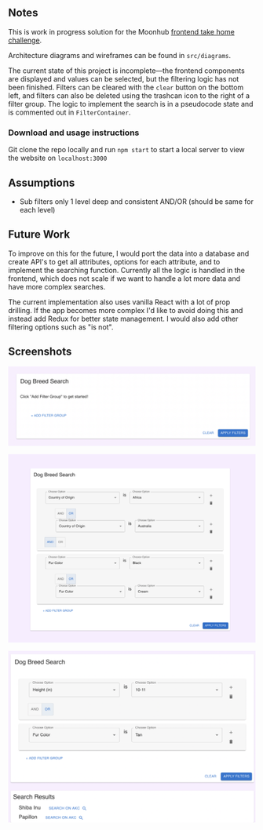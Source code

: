 ## Notes
This is work in progress solution for the Moonhub [frontend take home challenge](https://halved-mosquito-ec6.notion.site/Take-home-Challenge-Front-end-Boolean-Search-09b183f2c57e4149b6682e1acda689f0).

Architecture diagrams and wireframes can be found in `src/diagrams`.

The current state of this project is incomplete—the frontend components are displayed and values can be selected, but the filtering logic has not been finished. Filters can be cleared with the `clear` button on the bottom left, and filters can also be deleted using the trashcan icon to the right of a filter group. The logic to implement the search is in a pseudocode state and is commented out in `FilterContainer`.

### Download and usage instructions
Git clone the repo locally and run `npm start` to start a local server to view the website on `localhost:3000`

## Assumptions
- Sub filters only 1 level deep and consistent AND/OR (should be same for each level)

## Future Work
To improve on this for the future, I would port the data into a database and create API's to get all attributes, options for each attribute, and to implement the searching function. Currently all the logic is handled in the frontend, which does not scale if we want to handle a lot more data and have more complex searches.

The current implementation also uses vanilla React with a lot of prop drilling. If the app becomes more complex I'd like to avoid doing this and instead add Redux for better state management. I would also add other filtering options such as "is not".

## Screenshots
![No filters selected](src/screenshots/1.png)

![Filters selected](src/screenshots/2.png)

![Results](src/screenshots/3.png)
